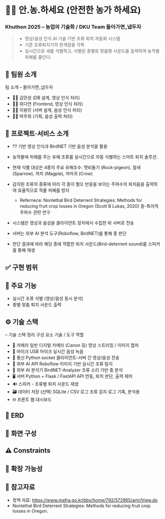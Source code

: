 # 🧑‍🌾 안.농.하세요 (안전한 농가 하세요)
### Khuthon 2025 – 농업의 기술화 / DKU Team 돌아가면_냅두자

> - 영상/음성 인식 AI 기술 기반 조류 퇴치 자동화 시스템
> - 기존 조류퇴치기의 한계점을 극복
> - 실시간으로 새를 식별하고, 식별된 종별로 맞춤형 사운드를 출력하여 농작물 피해를 줄인다.

## 🐤 팀원 소개
팀 소개 – 돌아가면_냅두자
- 👨🏻 김민성 (DB 설계, 영상 인식 처리)
- 👩🏻 위다연 (Frontend, 영상 인식 처리)
- 👨🏻 이용민 (서버 설계, 음성 인식 처리)
- 👩🏻 박주희 (기획, 음성 출력 처리)

## 📌 프로젝트·서비스 소개 
- ?? 기반 영상 인식과 BirdNET 기반 음성 분석을 활용
- 농작물에 피해를 주는 유해 조류를 실시간으로 자동 식별하는 스마트 퇴치 솔루션.

- 현재 식별 대상은 4종의 주요 유해조수: 멧비둘기 (Rock-pigeon), 참새 (Sparrow), 까치 (Magpie), 까마귀 (Crow)

- 감지된 조류의 종류에 따라 각 종이 혐오 반응을 보이는 주파수의 퇴치음을 출력하여
효율적으로 작물 피해를 방지
  - Refernece: Nonlethal Bird Deterrent Strategies: Methods for reducing fruit crop losses in Oregon (Scott B Lukas, 2020)​ 종-특이적 주파수 관련 연구
- 시스템은 영상과 음성을 클라이언트 장치에서 수집한 뒤 서버로 전송
- 서버는 외부 AI 분석 도구(Roboflow, BirdNET)를 통해 종 판단
- 판단 결과에 따라 해당 종에 적합한 퇴치 사운드(Bird-deterrent sound​)를 스피커를 통해 재생
 

## ✅ 구현 범위
 

## 🍎 주요 기능
- 실시간 조류 식별 (영상/음성 동시 분석)
- 종별 맞춤 퇴치 사운드 출력


## ⚙️ 기술 스택
 – 기술 스택 정리
구성 요소	기술 / 도구	역할
- 🎥 카메라	일반 디지털 카메라 (Canon 등)	영상 스트리밍 / 이미지 캡처
- 🎤 마이크	USB 마이크	실시간 음성 녹음
- 📡 통신	Python socket	클라이언트-서버 간 영상/음성 전송
- 🧠 외부 AI API	Roboflow	이미지 기반 실시간 조류 탐지
- 🧠 외부 AI 분석기	BirdNET-Analyzer	조류 소리 기반 종 분석
- 🖥️ 서버	Python + Flask / FastAPI	API 연동, 퇴치 판단, 출력 제어
- 🔊 스피커	-	조류별 퇴치 사운드 재생
- 🗃 데이터 저장	(선택) SQLite / CSV 로그	조류 감지 로그 기록, 분석용
- 🌐 프론트	웹 대시보드


## 🔎 ERD

## 📱 화면 구성

## ⚠️ Constraints

## 🌱 확장 가능성

## 📄 참고자료
- 정책 자료: https://www.mafra.go.kr/bbs/home/792/572965/artclView.do
- Nonlethal Bird Deterrent Strategies: Methods for reducing fruit crop losses in Oregon.

